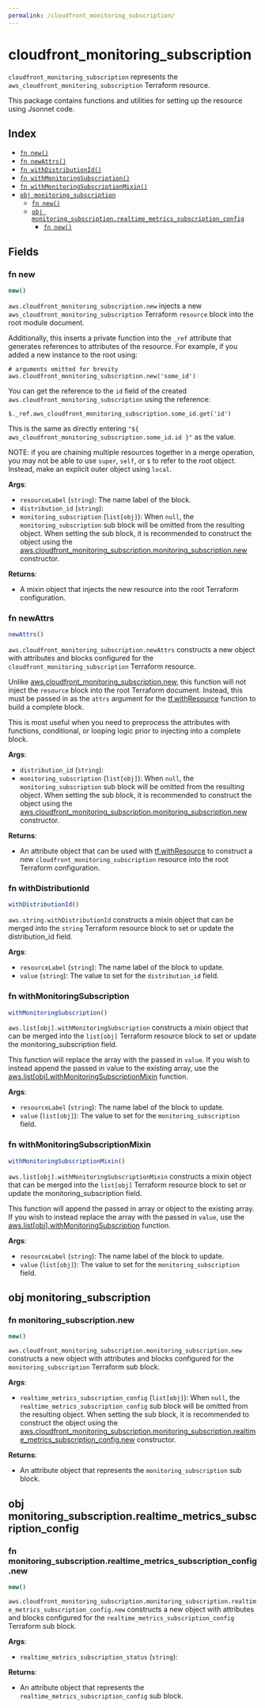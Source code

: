 ```yaml
---
permalink: /cloudfront_monitoring_subscription/
---
```


# cloudfront_monitoring_subscription

`cloudfront_monitoring_subscription` represents the `aws_cloudfront_monitoring_subscription` Terraform resource.



This package contains functions and utilities for setting up the resource using Jsonnet code.


## Index

* [`fn new()`](#fn-new)
* [`fn newAttrs()`](#fn-newattrs)
* [`fn withDistributionId()`](#fn-withdistributionid)
* [`fn withMonitoringSubscription()`](#fn-withmonitoringsubscription)
* [`fn withMonitoringSubscriptionMixin()`](#fn-withmonitoringsubscriptionmixin)
* [`obj monitoring_subscription`](#obj-monitoring_subscription)
  * [`fn new()`](#fn-monitoring_subscriptionnew)
  * [`obj monitoring_subscription.realtime_metrics_subscription_config`](#obj-monitoring_subscriptionrealtime_metrics_subscription_config)
    * [`fn new()`](#fn-monitoring_subscriptionrealtime_metrics_subscription_confignew)

## Fields

### fn new

```ts
new()
```


`aws.cloudfront_monitoring_subscription.new` injects a new `aws_cloudfront_monitoring_subscription` Terraform `resource`
block into the root module document.

Additionally, this inserts a private function into the `_ref` attribute that generates references to attributes of the
resource. For example, if you added a new instance to the root using:

    # arguments omitted for brevity
    aws.cloudfront_monitoring_subscription.new('some_id')

You can get the reference to the `id` field of the created `aws.cloudfront_monitoring_subscription` using the reference:

    $._ref.aws_cloudfront_monitoring_subscription.some_id.get('id')

This is the same as directly entering `"${ aws_cloudfront_monitoring_subscription.some_id.id }"` as the value.

NOTE: if you are chaining multiple resources together in a merge operation, you may not be able to use `super`, `self`,
or `$` to refer to the root object. Instead, make an explicit outer object using `local`.

**Args**:
  - `resourceLabel` (`string`): The name label of the block.
  - `distribution_id` (`string`): 
  - `monitoring_subscription` (`list[obj]`):  When `null`, the `monitoring_subscription` sub block will be omitted from the resulting object. When setting the sub block, it is recommended to construct the object using the [aws.cloudfront_monitoring_subscription.monitoring_subscription.new](#fn-cloudfront_monitoring_subscriptionmonitoring_subscriptionnew) constructor.

**Returns**:
- A mixin object that injects the new resource into the root Terraform configuration.


### fn newAttrs

```ts
newAttrs()
```


`aws.cloudfront_monitoring_subscription.newAttrs` constructs a new object with attributes and blocks configured for the `cloudfront_monitoring_subscription`
Terraform resource.

Unlike [aws.cloudfront_monitoring_subscription.new](#fn-cloudfront_monitoring_subscriptionnew), this function will not inject the `resource`
block into the root Terraform document. Instead, this must be passed in as the `attrs` argument for the
[tf.withResource](https://github.com/tf-libsonnet/core/tree/main/docs#fn-withresource) function to build a complete block.

This is most useful when you need to preprocess the attributes with functions, conditional, or looping logic prior to
injecting into a complete block.

**Args**:
  - `distribution_id` (`string`): 
  - `monitoring_subscription` (`list[obj]`):  When `null`, the `monitoring_subscription` sub block will be omitted from the resulting object. When setting the sub block, it is recommended to construct the object using the [aws.cloudfront_monitoring_subscription.monitoring_subscription.new](#fn-cloudfront_monitoring_subscriptionmonitoring_subscriptionnew) constructor.

**Returns**:
  - An attribute object that can be used with [tf.withResource](https://github.com/tf-libsonnet/core/tree/main/docs#fn-withresource) to construct a new `cloudfront_monitoring_subscription` resource into the root Terraform configuration.


### fn withDistributionId

```ts
withDistributionId()
```

`aws.string.withDistributionId` constructs a mixin object that can be merged into the `string`
Terraform resource block to set or update the distribution_id field.



**Args**:
  - `resourceLabel` (`string`): The name label of the block to update.
  - `value` (`string`): The value to set for the `distribution_id` field.


### fn withMonitoringSubscription

```ts
withMonitoringSubscription()
```

`aws.list[obj].withMonitoringSubscription` constructs a mixin object that can be merged into the `list[obj]`
Terraform resource block to set or update the monitoring_subscription field.

This function will replace the array with the passed in `value`. If you wish to instead append the
passed in value to the existing array, use the [aws.list[obj].withMonitoringSubscriptionMixin](TODO) function.


**Args**:
  - `resourceLabel` (`string`): The name label of the block to update.
  - `value` (`list[obj]`): The value to set for the `monitoring_subscription` field.


### fn withMonitoringSubscriptionMixin

```ts
withMonitoringSubscriptionMixin()
```

`aws.list[obj].withMonitoringSubscriptionMixin` constructs a mixin object that can be merged into the `list[obj]`
Terraform resource block to set or update the monitoring_subscription field.

This function will append the passed in array or object to the existing array. If you wish
to instead replace the array with the passed in `value`, use the [aws.list[obj].withMonitoringSubscription](TODO)
function.


**Args**:
  - `resourceLabel` (`string`): The name label of the block to update.
  - `value` (`list[obj]`): The value to set for the `monitoring_subscription` field.


## obj monitoring_subscription



### fn monitoring_subscription.new

```ts
new()
```


`aws.cloudfront_monitoring_subscription.monitoring_subscription.new` constructs a new object with attributes and blocks configured for the `monitoring_subscription`
Terraform sub block.



**Args**:
  - `realtime_metrics_subscription_config` (`list[obj]`):  When `null`, the `realtime_metrics_subscription_config` sub block will be omitted from the resulting object. When setting the sub block, it is recommended to construct the object using the [aws.cloudfront_monitoring_subscription.monitoring_subscription.realtime_metrics_subscription_config.new](#fn-monitoring_subscriptionrealtime_metrics_subscription_confignew) constructor.

**Returns**:
  - An attribute object that represents the `monitoring_subscription` sub block.


## obj monitoring_subscription.realtime_metrics_subscription_config



### fn monitoring_subscription.realtime_metrics_subscription_config.new

```ts
new()
```


`aws.cloudfront_monitoring_subscription.monitoring_subscription.realtime_metrics_subscription_config.new` constructs a new object with attributes and blocks configured for the `realtime_metrics_subscription_config`
Terraform sub block.



**Args**:
  - `realtime_metrics_subscription_status` (`string`): 

**Returns**:
  - An attribute object that represents the `realtime_metrics_subscription_config` sub block.
